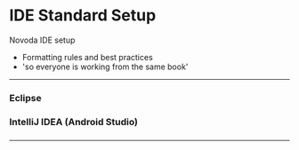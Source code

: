 IDE Standard Setup
================

Novoda IDE setup
 - Formatting rules and best practices
 - 'so everyone is working from the same book'

-----

<h3> Eclipse <h3>
<h3> IntelliJ IDEA (Android Studio) <h3>

-----
